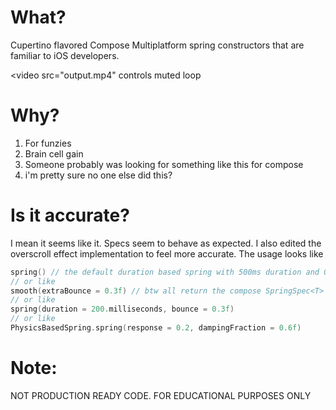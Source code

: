 # What?
Cupertino flavored Compose Multiplatform spring constructors that are familiar to iOS developers.

<video src="output.mp4" controls muted loop</video>

# Why?
1. For funzies
2. Brain cell gain
3. Someone probably was looking for something like this for compose
4. i'm pretty sure no one else did this?

# Is it accurate?
I mean it seems like it. Specs seem to behave as expected.
I also edited the overscroll effect implementation to feel more accurate. The usage looks like
```kotlin
spring() // the default duration based spring with 500ms duration and 0 bounce
// or like
smooth(extraBounce = 0.3f) // btw all return the compose SpringSpec<T>
// or like
spring(duration = 200.milliseconds, bounce = 0.3f)
// or like
PhysicsBasedSpring.spring(response = 0.2, dampingFraction = 0.6f)
```

# Note:
NOT PRODUCTION READY CODE. FOR EDUCATIONAL PURPOSES ONLY
